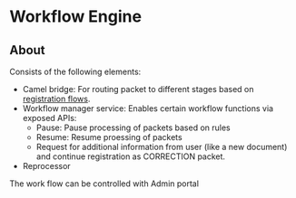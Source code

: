 # Workflow Engine

## About
Consists of the following elements:
*  Camel bridge: For routing packet to different stages based on [registration flows](../../README.md#registration-flows).
*  Workflow manager service:  Enables certain workflow functions via exposed APIs:
    *  Pause: Pause processing of packets based on rules
    *  Resume: Resume proessing of packets  
    *  Request for additional information from user (like a new document) and continue registration as CORRECTION packet.
* Reprocessor

The work flow can be controlled with Admin portal
